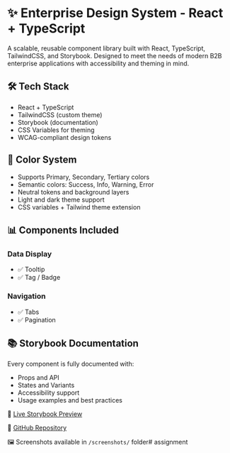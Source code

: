 # ✨ Enterprise Design System - React + TypeScript

A scalable, reusable component library built with React, TypeScript, TailwindCSS, and Storybook. Designed to meet the needs of modern B2B enterprise applications with accessibility and theming in mind.

## 🛠️ Tech Stack
- React + TypeScript
- TailwindCSS (custom theme)
- Storybook (documentation)
- CSS Variables for theming
- WCAG-compliant design tokens

## 🎨 Color System
- Supports Primary, Secondary, Tertiary colors
- Semantic colors: Success, Info, Warning, Error
- Neutral tokens and background layers
- Light and dark theme support
- CSS variables + Tailwind theme extension

## 📊 Components Included
### Data Display
- ✅ Tooltip
- ✅ Tag / Badge

### Navigation
- ✅ Tabs
- ✅ Pagination

## 📚 Storybook Documentation
Every component is fully documented with:
- Props and API
- States and Variants
- Accessibility support
- Usage examples and best practices

🔗 [Live Storybook Preview](https://680752eabf5080ce31c0cf2a-tbcobdzmwa.chromatic.com/)

📂 [GitHub Repository](https://github.com/hari143a/assignment)

🖼️ Screenshots available in `/screenshots/` folder#   a s s i g n m e n t 
 
 
